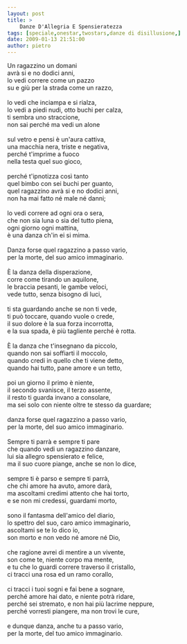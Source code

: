 ```yaml
---
layout: post
title: >
    Danze D'Allegria E Spensieratezza
tags: [speciale,onestar,twostars,danze di disillusione,]
date: 2009-01-13 21:51:00
author: pietro
---
```

Un ragazzino un domani<br/>avrà si e no dodici anni,<br/>lo vedi correre come un pazzo<br/>su e giù per la strada come un razzo,<br/><br/>lo vedi che inciampa e si rialza,<br/>lo vedi a piedi nudi, otto buchi per calza,<br/>ti sembra uno straccione,<br/>non sai perché ma vedi un alone<br/><br/>sul vetro e pensi è un'aura cattiva,<br/>una macchia nera, triste e negativa,<br/>perché t'imprime a fuoco<br/>nella testa quel suo gioco,<br/><br/>perché t'ipnotizza così tanto<br/>quel bimbo con sei buchi per guanto,<br/>quel ragazzino avrà si e no dodici anni,<br/>non ha mai fatto né male né danni;<br/><br/>lo vedi correre ad ogni ora o sera,<br/>che non sia luna o sia del tutto piena,<br/>ogni giorno ogni mattina,<br/>è una danza ch'in ei si mima.<br/><br/>Danza forse quel ragazzino a passo vario,<br/>per la morte, del suo amico immaginario.<br/><br/>È la danza della disperazione,<br/>corre come tirando un aquilone,<br/>le braccia pesanti, le gambe veloci,<br/>vede tutto, senza bisogno di luci,<br/><br/>ti sta guardando anche se non ti vede,<br/>ti può toccare, quando vuole o crede,<br/>il suo dolore è la sua forza incorrotta,<br/>e la sua spada, è più tagliente perché è rotta.<br/><br/>È la danza che t'insegnano da piccolo,<br/>quando non sai soffiarti il moccolo,<br/>quando credi in quello che ti viene detto,<br/>quando hai tutto, pane amore e un tetto,<br/><br/>poi un giorno il primo è niente,<br/>il secondo svanisce, il terzo assente,<br/>il resto ti guarda invano a consolare,<br/>ma sei solo con niente oltre te stesso da guardare;<br/><br/>danza forse quel ragazzino a passo vario,<br/>per la morte, del suo amico immaginario.<br/><br/>Sempre ti parrà e sempre ti pare<br/>che quando vedi un ragazzino danzare,<br/>lui sia allegro spensierato e felice,<br/>ma il suo cuore piange, anche se non lo dice,<br/><br/>sempre ti è parso e sempre ti parrà,<br/>che chi amore ha avuto, amore darà,<br/>ma ascoltami credimi attento che hai torto,<br/>e se non mi credessi, guardami morto,<br/><br/>sono il fantasma dell'amico del diario,<br/>lo spettro del suo, caro amico immaginario,<br/>ascoltami se te lo dico io,<br/>son morto e non vedo né amore né Dio,<br/><br/>che ragione avrei di mentire a un vivente,<br/>son come te, niente corpo ma mente,<br/>e tu che lo guardi correre traverso il cristallo,<br/>ci tracci una rosa ed un ramo corallo,<br/><br/>ci tracci i tuoi sogni e fai bene a sognare,<br/>perché amore hai dato, e niente potrà ridare,<br/>perché sei stremato, e non hai più lacrime neppure,<br/>perché vorresti piangere, ma non trovi le cure,<br/><br/>e dunque danza, anche tu a passo vario,<br/>per la morte, del tuo amico immaginario.
